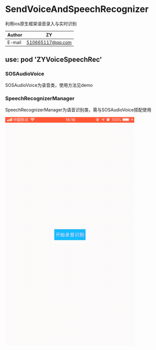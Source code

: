 # SendVoiceAndSpeechRecognizer
利用ios原生框架语音录入与实时识别

|Author|ZY|
|---|---
|E-mail|510665117@qq.com

##  use:     pod 'ZYVoiceSpeechRec'  

### SOSAudioVoice
SOSAudioVoice为录音类，使用方法见demo

### SpeechRecognizerManager
SpeechRecognizerManager为语音识别类，需与SOSAudioVoice搭配使用

![](https://github.com/aaa510665117/SendVoiceAndSpeechRecognizer/raw/master/dropMenuListGif.gif)

